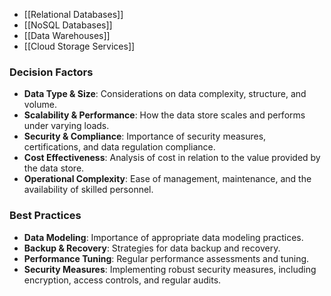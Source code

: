 - [[Relational Databases]]
- [[NoSQL Databases]]
- [[Data Warehouses]]
- [[Cloud Storage Services]]
### Decision Factors
- **Data Type & Size**: Considerations on data complexity, structure, and volume.
- **Scalability & Performance**: How the data store scales and performs under varying loads.
- **Security & Compliance**: Importance of security measures, certifications, and data regulation compliance.
- **Cost Effectiveness**: Analysis of cost in relation to the value provided by the data store.
- **Operational Complexity**: Ease of management, maintenance, and the availability of skilled personnel.
### Best Practices
- **Data Modeling**: Importance of appropriate data modeling practices.
- **Backup & Recovery**: Strategies for data backup and recovery.
- **Performance Tuning**: Regular performance assessments and tuning.
- **Security Measures**: Implementing robust security measures, including encryption, access controls, and regular audits.
